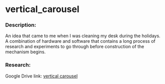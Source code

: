 # vertical_carousel
### **Description:** 
An idea that came to me when I was cleaning my desk during the holidays. A combination of hardware and software that contains a long process of research and experiments to go through before construction of the mechanism begins.
### **Research:** 
Google Drive link: [vertical carousel](https://drive.google.com/open?id=1LUFRi7taRMtPD_h8QbAHq0SZEP6CE4Cq)
